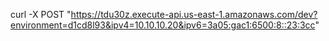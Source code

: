 curl -X POST "https://tdu30z.execute-api.us-east-1.amazonaws.com/dev?environment=d1cd8l93&ipv4=10.10.10.20&ipv6=3a05:gac1:6500:8::23:3cc"

